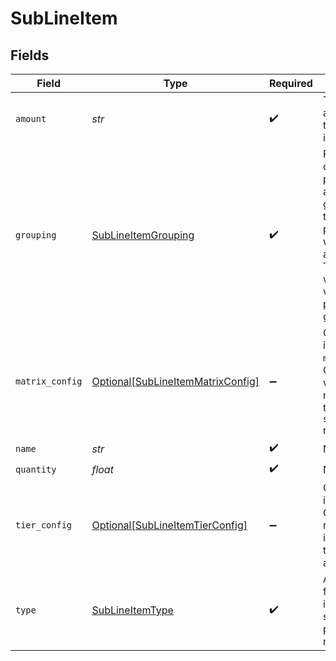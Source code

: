 # SubLineItem


## Fields

| Field                                                                                                                                                                  | Type                                                                                                                                                                   | Required                                                                                                                                                               | Description                                                                                                                                                            | Example                                                                                                                                                                |
| ---------------------------------------------------------------------------------------------------------------------------------------------------------------------- | ---------------------------------------------------------------------------------------------------------------------------------------------------------------------- | ---------------------------------------------------------------------------------------------------------------------------------------------------------------------- | ---------------------------------------------------------------------------------------------------------------------------------------------------------------------- | ---------------------------------------------------------------------------------------------------------------------------------------------------------------------- |
| `amount`                                                                                                                                                               | *str*                                                                                                                                                                  | :heavy_check_mark:                                                                                                                                                     | The total amount for this sub line item.                                                                                                                               | 9.00                                                                                                                                                                   |
| `grouping`                                                                                                                                                             | [SubLineItemGrouping](../../models/shared/sublineitemgrouping.md)                                                                                                      | :heavy_check_mark:                                                                                                                                                     | For configured prices that are split by a grouping key, this will be populated with the key and a value. The `amount` will be the values for this particular grouping. |                                                                                                                                                                        |
| `matrix_config`                                                                                                                                                        | [Optional[SubLineItemMatrixConfig]](../../models/shared/sublineitemmatrixconfig.md)                                                                                    | :heavy_minus_sign:                                                                                                                                                     | Only available if `type` is `matrix`. Contains the values of the matrix that this `sub_line_item` represents.                                                          |                                                                                                                                                                        |
| `name`                                                                                                                                                                 | *str*                                                                                                                                                                  | :heavy_check_mark:                                                                                                                                                     | N/A                                                                                                                                                                    | Tier One                                                                                                                                                               |
| `quantity`                                                                                                                                                             | *float*                                                                                                                                                                | :heavy_check_mark:                                                                                                                                                     | N/A                                                                                                                                                                    | 5                                                                                                                                                                      |
| `tier_config`                                                                                                                                                          | [Optional[SubLineItemTierConfig]](../../models/shared/sublineitemtierconfig.md)                                                                                        | :heavy_minus_sign:                                                                                                                                                     | Only available if `type` is `tier`. Contains the range of units in this tier and the unit amount.                                                                      |                                                                                                                                                                        |
| `type`                                                                                                                                                                 | [SubLineItemType](../../models/shared/sublineitemtype.md)                                                                                                              | :heavy_check_mark:                                                                                                                                                     | An identifier for a sub line item that is specific to a pricing model.                                                                                                 |                                                                                                                                                                        |